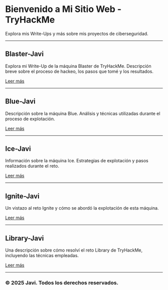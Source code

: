 # Bienvenido a Mi Sitio Web - TryHackMe

Explora mis Write-Ups y más sobre mis proyectos de ciberseguridad.

---

## Blaster-Javi

Explora mi Write-Up de la máquina Blaster de TryHackMe. Descripción breve sobre el proceso de hackeo, los pasos que tomé y los resultados.

[Leer más](https://github.com/Javii22/Maquinas-THM/blob/main/Maquina-TMH/Blaster-Javi/THM-Blaster.md)

---

## Blue-Javi

Descripción sobre la máquina Blue. Análisis y técnicas utilizadas durante el proceso de explotación.

[Leer más](https://github.com/Javii22/Maquinas-THM/blob/main/Maquina-TMH/Blue-Javi/THM-BLUE.md)

---

## Ice-Javi

Información sobre la máquina Ice. Estrategias de explotación y pasos realizados durante el reto.

[Leer más](https://github.com/Javii22/Maquinas-THM/blob/main/Maquina-TMH/Ice-Javi/THM-Ice.md)

---

## Ignite-Javi

Un vistazo al reto Ignite y cómo se abordó la explotación de esta máquina.

[Leer más](https://github.com/Javii22/Maquinas-THM/blob/main/Maquina-TMH/Ignite-Javi/THM-Ignite.md)

---

## Library-Javi

Una descripción sobre cómo resolví el reto Library de TryHackMe, incluyendo las técnicas empleadas.

[Leer más](https://github.com/Javii22/Maquinas-THM/blob/main/Maquina-TMH/Library-Javi/THM-Library.md)

---

### © 2025 Javi. Todos los derechos reservados.
